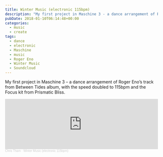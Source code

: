 ```yaml
---
title: Winter Music (electronic 115bpm)
description: "My first project in Maschine 3 - a dance arrangement of Roger Eno's track from Between Tides album."
pubDate: 2018-01-10T06:14:48+00:00
categories:
  - music
  - create
tags:
  - dance
  - electronic
  - Maschine
  - music
  - Roger Eno
  - Winter Music
  - Soundcloud
---
```


My first project in Maschine 3 &#8211; a dance arrangement of Roger Eno&#8217;s track from Between Tides album, with the speed doubled to 115bpm and the Focus kit from Prismatic Bliss.

<iframe width="100%" height="166" scrolling="no" frameborder="no" allow="autoplay" src="https://w.soundcloud.com/player/?url=https%3A//api.soundcloud.com/tracks/382208156&color=%23ff5500&auto_play=false&hide_related=false&show_comments=true&show_user=true&show_reposts=false&show_teaser=true"></iframe><div style="font-size: 10px; color: #cccccc;line-break: anywhere;word-break: normal;overflow: hidden;white-space: nowrap;text-overflow: ellipsis; font-family: Interstate,Lucida Grande,Lucida Sans Unicode,Lucida Sans,Garuda,Verdana,Tahoma,sans-serif;font-weight: 100;"><a href="https://soundcloud.com/chris-tham" title="Chris Tham" target="_blank" style="color: #cccccc; text-decoration: none;">Chris Tham</a> · <a href="https://soundcloud.com/chris-tham/winter-music-electronic-115bpm" title="Winter Music (electronic 115bpm)" target="_blank" style="color: #cccccc; text-decoration: none;">Winter Music (electronic 115bpm)</a></div>

